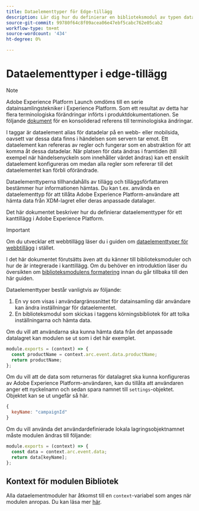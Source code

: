 ```yaml
---
title: Dataelementtyper för Edge-tillägg
description: Lär dig hur du definierar en biblioteksmodul av typen data-element för ett taggtillägg i en edge-egenskap.
source-git-commit: 99780f64c8f09acea06e47ebf5cabc762e05cab2
workflow-type: tm+mt
source-wordcount: '434'
ht-degree: 0%

---
```


# Dataelementtyper i edge-tillägg

>[!NOTE]
>
>Adobe Experience Platform Launch omdöms till en serie datainsamlingstekniker i Experience Platform. Som ett resultat av detta har flera terminologiska förändringar införts i produktdokumentationen. Se följande [dokument](../../term-updates.md) för en konsoliderad referens till terminologiska ändringar.

I taggar är dataelement alias för datadelar på en webb- eller mobilsida, oavsett var dessa data finns i händelsen som servern tar emot. Ett dataelement kan refereras av regler och fungerar som en abstraktion för att komma åt dessa datadelar. När platsen för data ändras i framtiden (till exempel när händelsenyckeln som innehåller värdet ändras) kan ett enskilt dataelement konfigureras om medan alla regler som refererar till det dataelementet kan förbli oförändrade.

Dataelementtyperna tillhandahålls av tillägg och tilläggsförfattaren bestämmer hur informationen hämtas. Du kan t.ex. använda en dataelementtyp för att tillåta Adobe Experience Platform-användare att hämta data från XDM-lagret eller deras anpassade datalager.

Det här dokumentet beskriver hur du definierar dataelementtyper för ett kanttillägg i Adobe Experience Platform.

>[!IMPORTANT]
>
>Om du utvecklar ett webbtillägg läser du i guiden om [dataelementtyper för webbtillägg](../web/data-element-types.md) i stället.
>
>I det här dokumentet förutsätts även att du känner till biblioteksmoduler och hur de är integrerade i kanttillägg. Om du behöver en introduktion läser du översikten om [biblioteksmodulens formatering](./format.md) innan du går tillbaka till den här guiden.

Dataelementtyper består vanligtvis av följande:

1. En vy som visas i användargränssnittet för datainsamling där användare kan ändra inställningar för dataelementet.
2. En biblioteksmodul som skickas i taggens körningsbibliotek för att tolka inställningarna och hämta data.

Om du vill att användarna ska kunna hämta data från det anpassade datalagret kan modulen se ut som i det här exemplet.

```js
module.exports = (context) => {
  const productName = context.arc.event.data.productName;
  return productName;
};
```

Om du vill att de data som returneras för datalagret ska kunna konfigureras av Adobe Experience Platform-användaren, kan du tillåta att användaren anger ett nyckelnamn och sedan spara namnet till `settings`-objektet. Objektet kan se ut ungefär så här.

```js
{
  keyName: "campaignId"
}
```

Om du vill använda det användardefinierade lokala lagringsobjektnamnet måste modulen ändras till följande:

```js
module.exports = (context) => {
  const data = context.arc.event.data;
  return data[keyName];
};
```

## Kontext för modulen Bibliotek

Alla dataelementmoduler har åtkomst till en `context`-variabel som anges när modulen anropas. Du kan läsa mer [här](./context.md).

